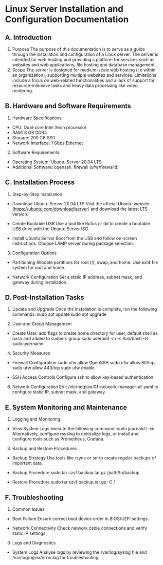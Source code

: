 Linux Server Installation and Configuration Documentation
  ===

 A. Introduction
 ---

 1. Purpose
The purpose of this documentation is to serve as a guide through the installation and configuration of a Linux server. The server is intended for web hosting and providing a platform for services such as websites and web applications, file hosting and database management.
 2. Scope
The server is designed for medium-scale web hosting (i.e within an organization), supporting multiple websites and services. Limitations include a focus on web-related functionalities and a lack of support for resource-intensive tasks and heavy data processing like video rendering.


 B. Hardware and Software Requirements
 ---

 1. Hardware Specifications
+ CPU: Dual-core Intel Xeon processor
+ RAM: 8 GB DDR4
+ Storage: 200 GB SSD
+ Network Interface: 1 Gbps Ethernet

 2. Software Requirements
+ Operating System: Ubuntu Server 20.04 LTS
+ Additional Software: openssh, firewall (ufw/firewalld)


 C. Installation Process
 ---

 1. Step-by-Step Installation

 + Download Ubuntu Server 20.04 LTS
Visit the official Ubuntu website (https://ubuntu.com/download/server) and download the latest LTS version.

 + Create Bootable USB
Use a tool like Rufus or dd to create a bootable USB drive with the Ubuntu Server ISO.

 + Install Ubuntu Server
Boot from the USB and follow on-screen instructions. Choose LAMP server during package selection.

3. Configuration Options

 + Partitioning
Allocate partitions for root (/), swap, and home. Use ext4 file system for root and home.

 + Network Configuration
Set a static IP address, subnet mask, and gateway during installation.


 D. Post-Installation Tasks
 ---

 1. Update and Upgrade
Once the installation is complete, run the following commands:
sudo apt update
sudo apt upgrade

 2. User and Group Management

 + Create User: add flags to create home directory for user, default shell as bash and added to sudoers group
sudo useradd -m -s /bin/bash -G sudo username

 4. Security Measures
    
 + Firewall Configuration
sudo ufw allow OpenSSH
sudo ufw allow 80/tcp
sudo ufw allow 443/tcp
sudo ufw enable

 + SSH Access Controls
Configure ssh to allow key-based authentication.

 6. Network Configuration
Edit /etc/netplan/01-network-manager-all.yaml to configure static IP, subnet mask, and gateway.


 E. System Monitoring and Maintenance
 ---

 1. Logging and Monitoring
    
 + View System Logs
execute the following command:
sudo journalctl -xe
Alternatively, configure rsyslog to centralize logs, or install and configure tools such as Prometheus, Grafana.

 3. Backup and Restore Procedures
    
 + Backup Strategy
Use tools like rsync or tar to create regular backups of important data.

 + Backup Procedure
sudo tar czvf backup.tar.gz /path/to/backup

 + Restore Procedure
sudo tar xzvf backup.tar.gz -C /


 F. Troubleshooting
 ---

 1. Common Issues
    
 + Boot Failure
Ensure correct boot device order in BIOS/UEFI settings.

 + Network Connectivity
Check network cable connections and verify static IP settings.

 3. Logs and Diagnostics
    
 + System Logs
Analyse logs by reviewing the /var/log/syslog file and /var/log/nginx/error.log for troubleshooting.

